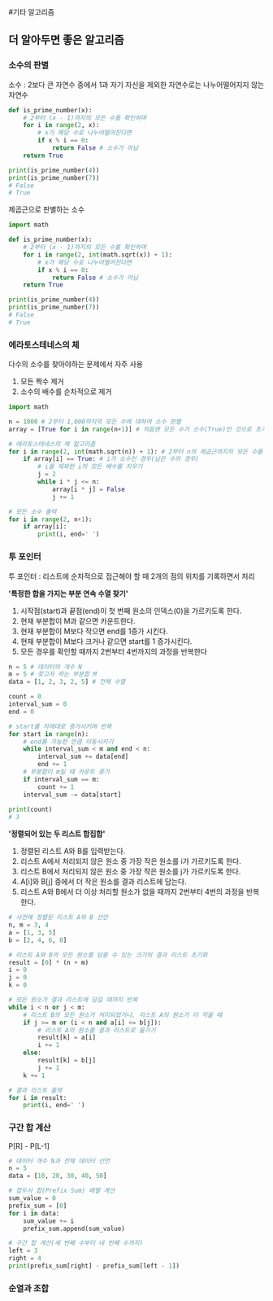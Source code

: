 #기타 알고리즘

## 더 알아두면 좋은 알고리즘
### 소수의 판별
소수 : 2보다 큰 자연수 중에서 1과 자기 자신을 제외한 자연수로는 나누어떨어지지 않는 자연수

```python
def is_prime_number(x):
    # 2부터 (x - 1)까지의 모든 수를 확인하며
    for i in range(2, x):
        # x가 해당 수로 나누어떨어진다면
        if x % i == 0:
            return False # 소수가 아님
    return True

print(is_prime_number(4))
print(is_prime_number(7))
# False
# True
```
제곱근으로 판별하는 소수
```python
import math

def is_prime_number(x):
    # 2부터 (x - 1)까지의 모든 수를 확인하며
    for i in range(2, int(math.sqrt(x)) + 1):
        # x가 해당 수로 나누어떨어진다면
        if x % i == 0:
            return False # 소수가 아님
    return True

print(is_prime_number(4))
print(is_prime_number(7))
# False
# True
```

### 에라토스테네스의 체 
다수의 소수를 찾아야하는 문제에서 자주 사용

1. 모든 짝수 제거
2. 소수의 배수를 순차적으로 제거
```python
import math

n = 1000 # 2부터 1,000까지의 모든 수에 대하여 소수 판별
array = [True for i in range(n+1)] # 처음엔 모든 수가 소수(True)인 것으로 초기화(0과 1은 제외)

# 에라토스테네스의 체 알고리즘
for i in range(2, int(math.sqrt(n)) + 1): # 2부터 n의 제곱근까지의 모든 수를 확인하며
    if array[i] == True: # i가 소수인 경우(남은 수의 경우)
        # i를 제외한 i의 모든 배수를 지우기
        j = 2
        while i * j <= n:
            array[i * j] = False
            j += 1

# 모든 소수 출력
for i in range(2, n+1):
    if array[i]:
        print(i, end=' ')
```

### 투 포인터
투 포인터 : 리스트에 순차적으로 접근해야 할 때 2개의 점의 위치를 기록하면서 처리

**'특정한 합을 가지는 부분 연속 수열 찾기'**
1. 시작점(start)과 끝점(end)이 첫 번째 원소의 인덱스(0)을 가르키도록 한다.
2. 현재 부분합이 M과 같으면 카운트한다.
3. 현재 부분합이 M보다 작으면 end를 1증가 시킨다.
4. 현재 부분합이 M보다 크거나 같으면 start를 1 증가시킨다.
5. 모든 경우를 확인할 때까지 2번부터 4번까지의 과정을 반복한다

```python
n = 5 # 데이터의 개수 N
m = 5 # 찾고자 하는 부분합 M
data = [1, 2, 3, 2, 5] # 전체 수열

count = 0
interval_sum = 0
end = 0

# start를 차례대로 증가시키며 반복
for start in range(n):
    # end를 가능한 만큼 이동시키기
    while interval_sum < m and end < n:
        interval_sum += data[end]
        end += 1
    # 부분합이 m일 때 카운트 증가
    if interval_sum == m:
        count += 1
    interval_sum -= data[start]
    
print(count)
# 3
```

**'정렬되어 있는 두 리스트 합집합'**
1. 정렬된 리스트 A와 B를 입력받는다.
2. 리스트 A에서 처리되지 않은 원소 중 가장 작은 원소를 i가 가르키도록 한다.
3. 리스트 B에서 처리되지 않은 원소 중 가장 작은 원소를 j가 가르키도록 한다.
4. A[i]와 B[j] 중에서 더 작은 원소를 결과 리스트에 담는다.
5. 리스트 A와 B에서 더 이상 처리할 원소가 없을 때까지 2번부터 4번의 과정을 반복한다.

```python
# 사전에 정렬된 리스트 A와 B 선언
n, m = 3, 4
a = [1, 3, 5]
b = [2, 4, 6, 8]

# 리스트 A와 B의 모든 원소를 담을 수 있는 크기의 결과 리스트 초기화
result = [0] * (n + m)
i = 0
j = 0
k = 0

# 모든 원소가 결과 리스트에 담길 때까지 반복
while i < n or j < m:
    # 리스트 B의 모든 원소가 처리되었거나, 리스트 A의 원소가 더 작을 때
    if j >= m or (i < n and a[i] <= b[j]):
        # 리스트 A의 원소를 결과 리스트로 옮기기
        result[k] = a[i]
        i += 1
    else:
        result[k] = b[j]
        j += 1
    k += 1

# 결과 리스트 출력
for i in result:
    print(i, end=' ')
```

### 구간 합 계산
P[R] - P[L-1]

```python
# 데이터 개수 N과 전체 데이터 선언
n = 5
data = [10, 20, 30, 40, 50]

# 접두사 합(Prefix Sum) 배열 계산
sum_value = 0
prefix_sum = [0]
for i in data:
    sum_value += i
    prefix_sum.append(sum_value)

# 구간 합 계산(세 번째 수부터 네 번째 수까지)
left = 3
right = 4
print(prefix_sum[right] - prefix_sum[left - 1])
```

### 순열과 조합